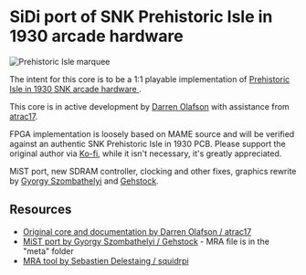 # SiDi port of SNK Prehistoric Isle in 1930 arcade hardware

![Prehistoric Isle marquee](https://live.staticflickr.com/65535/52609731845_7226d62768_h.jpg)

The intent for this core is to be a 1:1 playable implementation of [Prehistoric Isle in 1930 SNK arcade hardware
](http://www.system16.com/hardware.php?id=888&gid=18603#18603).

This core is in active development by [Darren Olafson](https://twitter.com/Darren__O) with assistance from [atrac17](https://github.com/atrac17).

FPGA implementation is loosely based on MAME source and will be verified against an authentic SNK Prehistoric Isle in 1930 PCB.
Please support the original author via [Ko-fi](https://ko-fi.com/darreno), while it isn't necessary, it's greatly appreciated.

MiST port, new SDRAM controller, clocking and other fixes, graphics rewrite by [Gyorgy Szombathelyi](https://github.com/gyurco) and [Gehstock](https://github.com/Gehstock).

## Resources

- [Original core and documentation by Darren Olafson / atrac17](https://github.com/va7deo/PrehistoricIsle)
- [MiST port by Gyorgy Szombathelyi / Gehstock](https://github.com/Gehstock/Mist_FPGA/tree/master/Arcade_MiST/SNK%20M68000%20Harware/PrehistoricIsle) - MRA file is in the "meta" folder
- [MRA tool by Sebastien Delestaing / squidrpi](https://github.com/mist-devel/mra-tools-c/tree/master/release) 
